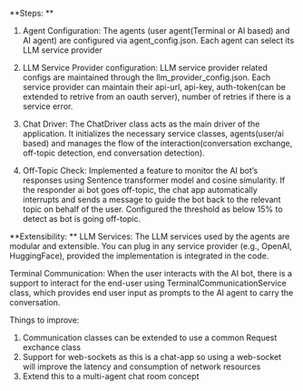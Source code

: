 **Steps: **
1. Agent Configuration:
    The agents (user agent(Terminal or AI based) and AI agent) are configured via agent_config.json. Each agent can select its LLM service provider

2. LLM Service Provider configuration:
   LLM service provider related configs are maintained through the llm_provider_config.json. Each service provider can maintain their api-url, api-key, auth-token(can be extended to retrive from an oauth server), number of retries if there is a service error.

3. Chat Driver:
   The ChatDriver class acts as the main driver of the application. It initializes the necessary service classes, agents(user/ai based) and manages the flow of the interaction(conversation exchange, off-topic detection, end conversation detection).

4. Off-Topic Check:
   Implemented a feature to monitor the AI bot’s responses using Sentence transformer model and cosine simularity. If the responder ai bot goes off-topic, the chat app automatically interrupts and sends a message to guide the bot back to the relevant topic on
   behalf of the user. Configured the threshold as below 15% to detect as bot is going off-topic.

**Extensibility:
**
LLM Services:
The LLM services used by the agents are modular and extensible. You can plug in any service provider (e.g., OpenAI, HuggingFace), provided the implementation is integrated in the code.

Terminal Communication:
When the user interacts with the AI bot, there is a support to interact for the end-user using TerminalCommunicationService class, which provides end user input as prompts to the AI agent to carry the conversation.

Things to improve:
1. Communication classes can be extended to use a common Request exchance class
2. Support for web-sockets as this is a chat-app so using a web-socket will improve the latency and consumption of network resources
3. Extend this to a multi-agent chat room concept
